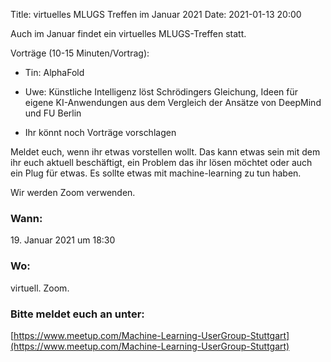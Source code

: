 Title: virtuelles MLUGS Treffen im Januar 2021
Date: 2021-01-13 20:00

Auch im Januar findet ein virtuelles MLUGS-Treffen statt.

Vorträge (10-15 Minuten/Vortrag):

- Tin: AlphaFold
- Uwe: Künstliche Intelligenz löst Schrödingers Gleichung, Ideen für eigene KI-Anwendungen aus dem Vergleich der Ansätze von DeepMind und FU Berlin

- Ihr könnt noch Vorträge vorschlagen


Meldet euch, wenn ihr etwas vorstellen wollt.
Das kann etwas sein mit dem ihr euch aktuell beschäftigt, ein Problem das ihr lösen möchtet oder auch ein Plug für etwas.
Es sollte etwas mit machine-learning zu tun haben.

Wir werden Zoom verwenden.

### Wann:

<p>19. Januar 2021 um 18:30</p>  

### Wo:

virtuell. Zoom.

### Bitte meldet euch an unter:
[https://www.meetup.com/Machine-Learning-UserGroup-Stuttgart](https://www.meetup.com/Machine-Learning-UserGroup-Stuttgart)
